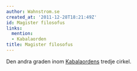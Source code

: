 ```yaml
---
author: Wahnstrom.se
created_at: '2011-12-28T18:21:49Z'
id: Magister filosofus
links:
  mention:
  - Kabalaorden
title: Magister filosofus
---
```


Den andra graden inom [Kabalaordens] tredje cirkel.

  [Kabalaordens]: Kabalaorden